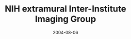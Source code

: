 ---
title: "NIH extramural Inter-Institute Imaging Group"
project_id: 
date: 2004-08-06
conference_id: ""
presenters:
   - peter_bandettini
summary: "<p>NIH extramural Inter-Institute Imaging Group, Bethesda</p>"
file: /assets/presentations/T159.ppt
filename: T159.ppt
layout: presentation
---